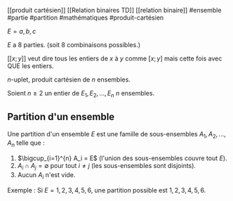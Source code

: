 [[produit cartésien]] [[Relation binaires TD]] [[relation binaire]]
#ensemble #partie #partition #mathématiques #produit-cartésien

$E = {a,b,c}$

$E$ a 8 parties. (soit 8 combinaisons possibles.)

$[[x;y]]$ veut dire tous les entiers de $x$ à $y$ comme $[x;y]$ mais cette fois avec QUE les entiers.

$n$-uplet, produit cartésien de $n$ ensembles.

Soient $n \geq 2$ un entier de $E_1, E_2, \dots , E_n$ $n$ ensembles.

## Partition d'un ensemble

Une partition d'un ensemble $E$ est une famille de sous-ensembles ${A_1, A_2, ..., A_n}$ telle que :

1. $\bigcup_{i=1}^{n} A_i = E$ (l'union des sous-ensembles couvre tout $E$).
2. $A_i \cap A_j = \emptyset$ pour tout $i \neq j$ (les sous-ensembles sont disjoints).
3. Aucun $A_i$ n'est vide.

Exemple : Si $E = {1,2,3,4,5,6}$, une partition possible est ${{1,2}, {3,4}, {5,6}}$.